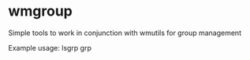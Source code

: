 # wmgroup
Simple tools to work in conjunction with wmutils for group management

Example usage: lsgrp <grp>
               grp <wid> <grp>
